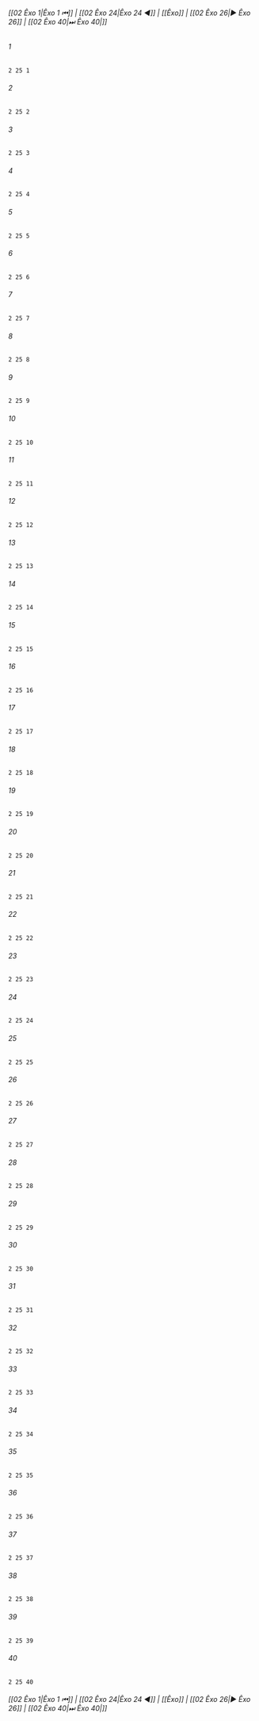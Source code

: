 
###### [[02 Êxo 1|Êxo 1 ⏮]] | [[02 Êxo 24|Êxo 24 ◀]] | [[Êxo]] | [[02 Êxo 26|▶ Êxo 26]] | [[02 Êxo 40|⏭ Êxo 40|]]

###### 1
``` verse
2 25 1 
```
###### 2
``` verse
2 25 2 
```
###### 3
``` verse
2 25 3 
```
###### 4
``` verse
2 25 4 
```
###### 5
``` verse
2 25 5 
```
###### 6
``` verse
2 25 6 
```
###### 7
``` verse
2 25 7 
```
###### 8
``` verse
2 25 8 
```
###### 9
``` verse
2 25 9 
```
###### 10
``` verse
2 25 10 
```
###### 11
``` verse
2 25 11 
```
###### 12
``` verse
2 25 12 
```
###### 13
``` verse
2 25 13 
```
###### 14
``` verse
2 25 14 
```
###### 15
``` verse
2 25 15 
```
###### 16
``` verse
2 25 16 
```
###### 17
``` verse
2 25 17 
```
###### 18
``` verse
2 25 18 
```
###### 19
``` verse
2 25 19 
```
###### 20
``` verse
2 25 20 
```
###### 21
``` verse
2 25 21 
```
###### 22
``` verse
2 25 22 
```
###### 23
``` verse
2 25 23 
```
###### 24
``` verse
2 25 24 
```
###### 25
``` verse
2 25 25 
```
###### 26
``` verse
2 25 26 
```
###### 27
``` verse
2 25 27 
```
###### 28
``` verse
2 25 28 
```
###### 29
``` verse
2 25 29 
```
###### 30
``` verse
2 25 30 
```
###### 31
``` verse
2 25 31 
```
###### 32
``` verse
2 25 32 
```
###### 33
``` verse
2 25 33 
```
###### 34
``` verse
2 25 34 
```
###### 35
``` verse
2 25 35 
```
###### 36
``` verse
2 25 36 
```
###### 37
``` verse
2 25 37 
```
###### 38
``` verse
2 25 38 
```
###### 39
``` verse
2 25 39 
```
###### 40
``` verse
2 25 40 
```

###### [[02 Êxo 1|Êxo 1 ⏮]] | [[02 Êxo 24|Êxo 24 ◀]] | [[Êxo]] | [[02 Êxo 26|▶ Êxo 26]] | [[02 Êxo 40|⏭ Êxo 40|]]


